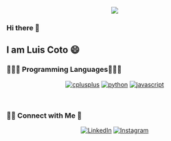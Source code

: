 <p align="center">
  <img src="https://user-images.githubusercontent.com/81122669/123586462-5d05b780-d7aa-11eb-8abc-fc348038213d.JPG" />
</p>

### Hi there 👋 <h2> I am Luis Coto 😄 </h2> 
### 👨🏻‍💻 Programming Languages👨🏻‍💻


<p align="center">
<a href="https://en.wikipedia.org/wiki/C%2B%2B"><img src="https://img.shields.io/badge/C++-4B0082.svg?style=for-the-badge&logo=c%2B%2B&logoColor=4B0082&labelColor=ffffff" alt="cplusplus"></a>
<a href="https://en.wikipedia.org/wiki/Python_(programming_language)"><img src="https://img.shields.io/badge/python-FFFF00.svg?style=for-the-badge&logo=python&logoColor=0768a8&labelColor=ffffff" alt="python"></a>
<a href="https://en.wikipedia.org/wiki/JavaScript"><img src="https://img.shields.io/badge/JS-f5f542.svg?style=for-the-badge&logo=javascript&logoColor=f5f542&labelColor=ffffff" alt="javascript"></a>
</p><br>
<h3> 🤝🏻 Connect with Me 🤝</h3>
<p align="center">
<a href="https://www.linkedin.com/in/luis-f-coto/"><img src="https://img.shields.io/badge/LinkedIn--_.svg?style=social&logo=linkedin" alt="LinkedIn"></a>
  <a href="https://www.instagram.com/luiscoto._/"><img alt="Instagram" src="https://img.shields.io/badge/Instagram-luiscoto._-black?style=flat-square&logo=instagram"></a>
</p>  
<!--
**luiscoto/luiscoto** is a ✨ _special_ ✨ repository because its `README.md` (this file) appears on your GitHub profile.

-->
